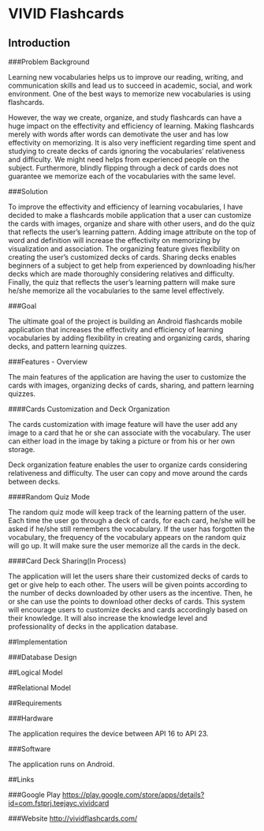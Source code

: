 # VIVID Flashcards

## Introduction

###Problem Background

Learning new vocabularies helps us to improve our reading, writing, and communication skills and lead us to succeed in academic, social, and work environment. One of the best ways to memorize new vocabularies is using flashcards.

However, the way we create, organize, and study flashcards can have a huge impact on the effectivity and  efficiency of learning. Making flashcards merely with words after words can demotivate the user and has low effectivity on memorizing. It is also very inefficient regarding time spent and studying to create decks of cards ignoring the vocabularies’ relativeness and difficulty. We might need helps from experienced people on the subject. Furthermore,  blindly flipping through a deck of cards does not guarantee we memorize each of the vocabularies with the same level.

###Solution

To improve the effectivity and efficiency of learning vocabularies, I have decided to make a flashcards mobile application that a user can customize the cards with images, organize and share with other users, and do the quiz that reflects the user’s learning pattern. Adding image attribute on the top of word and definition will increase the effectivity on memorizing by visualization and association. The organizing feature gives flexibility on creating the user’s customized decks of cards. Sharing decks enables beginners of a subject to get help from experienced by downloading his/her decks which are made thoroughly considering relatives and difficulty. Finally, the quiz that reflects the user’s learning pattern will make sure he/she memorize all the vocabularies to the same level effectively.

###Goal

The ultimate goal of the project is building an Android flashcards mobile application that increases the effectivity and efficiency of learning vocabularies by adding flexibility in creating and organizing cards, sharing decks, and pattern learning quizzes.

###Features - Overview

The main features of the application are having the user to customize the cards with images, organizing decks of cards, sharing, and pattern learning quizzes.

####Cards Customization and Deck Organization

The cards customization with image feature will have the user add any image to a card that he or she can associate with the vocabulary.  The user can either load in the image by taking a picture or from his or her own storage.

Deck organization feature enables the user to organize cards considering relativeness and difficulty. The user can copy and move around the cards between decks.

####Random Quiz Mode

The random quiz mode will keep track of the learning pattern of the user. Each time the user go through a deck of cards, for each card, he/she will be asked if  he/she still remembers the vocabulary. If the user has forgotten the vocabulary, the frequency of the vocabulary appears on the random quiz will go up. It will make sure the user memorize all the cards in the deck.

####Card Deck Sharing(In Process)

The application will let the users share their customized decks of cards to get or give help to each other. The users will be given points according to the number of decks downloaded by other users as the incentive. Then, he or she can use the points to download other decks of cards. This system will encourage users to customize decks and cards accordingly based on their knowledge. It will also increase the knowledge level and professionality of decks in the application database.

##Implementation

###Database Design

##Logical Model

##Relational Model

##Requirements

###Hardware

The application requires the device between API 16 to API 23.

###Software

The application runs on Android.

##Links

###Google Play
https://play.google.com/store/apps/details?id=com.fstprj.teejayc.vividcard

###Website
http://vividflashcards.com/
